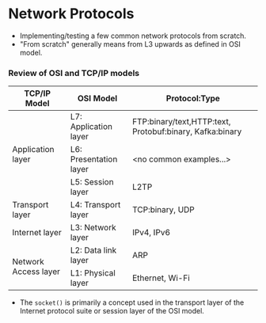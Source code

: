 # Network Protocols

* Implementing/testing a few common network protocols from scratch.
* "From scratch" generally means from L3 upwards as defined in OSI model.

### Review of OSI and TCP/IP models

<table>
    <thead>
        <tr>
            <th>TCP/IP Model</th>
            <th>OSI Model</th>
            <th>Protocol:Type</th>
        </tr>
    </thead>
    <tbody>
        <tr>
            <td rowspan=3>Application layer</td>
            <td>L7: Application layer</td>
            <td>FTP:binary/text,HTTP:text, Protobuf:binary, Kafka:binary</td>
        </tr>
        <tr>
            <td>L6: Presentation layer</td>
            <td>&#60;no common examples...&#62;</td>
        </tr>
        <tr>
            <td>L5: Session layer</td>
            <td>L2TP</td>
        </tr>
        <tr>
            <td>Transport layer</td>
            <td>L4: Transport layer</td>
            <td>TCP:binary, UDP</td>
        </tr>
        <tr>
            <td>Internet layer</td>
            <td>L3: Network layer</td>
            <td>IPv4, IPv6</td>
        </tr>
        <tr>
            <td rowspan=2>Network Access layer</td>
            <td>L2: Data link layer</td>
            <td>ARP</td>
        </tr> 
        <tr>
            <td>L1: Physical layer</td>
            <td>Ethernet, Wi-Fi</td>
        </tr>
    </tbody>
</table>

* The `socket()` is primarily a concept used in the transport layer of the Internet protocol suite or session layer of the OSI model.
